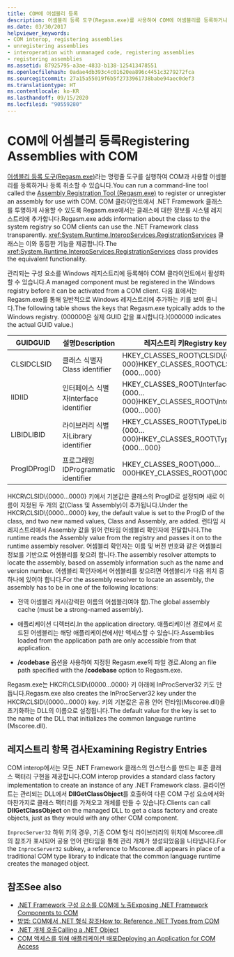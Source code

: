 ```yaml
---
title: COM에 어셈블리 등록
description: 어셈블리 등록 도구(Regasm.exe)를 사용하여 COM에 어셈블리를 등록하거나 등록을 취소합니다. 이 도구는 클래스에 대한 정보를 시스템 레지스트리에 추가합니다.
ms.date: 03/30/2017
helpviewer_keywords:
- COM interop, registering assemblies
- unregistering assemblies
- interoperation with unmanaged code, registering assemblies
- registering assemblies
ms.assetid: 87925795-a3ae-4833-b138-125413478551
ms.openlocfilehash: 0adae4db393c4c01620ea896c4451c3279272fca
ms.sourcegitcommit: 27a15a55019f6b5f2733961738babe94aec0def3
ms.translationtype: HT
ms.contentlocale: ko-KR
ms.lasthandoff: 09/15/2020
ms.locfileid: "90559280"
---
```

# <a name="registering-assemblies-with-com"></a><span data-ttu-id="736d2-103">COM에 어셈블리 등록</span><span class="sxs-lookup"><span data-stu-id="736d2-103">Registering Assemblies with COM</span></span>
<span data-ttu-id="736d2-104">[어셈블리 등록 도구(Regasm.exe)](../tools/regasm-exe-assembly-registration-tool.md)라는 명령줄 도구를 실행하여 COM과 사용할 어셈블리를 등록하거나 등록 취소할 수 있습니다.</span><span class="sxs-lookup"><span data-stu-id="736d2-104">You can run a command-line tool called the [Assembly Registration Tool (Regasm.exe)](../tools/regasm-exe-assembly-registration-tool.md) to register or unregister an assembly for use with COM.</span></span> <span data-ttu-id="736d2-105">COM 클라이언트에서 .NET Framework 클래스를 투명하게 사용할 수 있도록 Regasm.exe에서는 클래스에 대한 정보를 시스템 레지스트리에 추가합니다.</span><span class="sxs-lookup"><span data-stu-id="736d2-105">Regasm.exe adds information about the class to the system registry so COM clients can use the .NET Framework class transparently.</span></span> <span data-ttu-id="736d2-106"><xref:System.Runtime.InteropServices.RegistrationServices> 클래스는 이와 동등한 기능을 제공합니다.</span><span class="sxs-lookup"><span data-stu-id="736d2-106">The <xref:System.Runtime.InteropServices.RegistrationServices> class provides the equivalent functionality.</span></span>  
  
 <span data-ttu-id="736d2-107">관리되는 구성 요소를 Windows 레지스트리에 등록해야 COM 클라이언트에서 활성화할 수 있습니다.</span><span class="sxs-lookup"><span data-stu-id="736d2-107">A managed component must be registered in the Windows registry before it can be activated from a COM client.</span></span> <span data-ttu-id="736d2-108">다음 표에서는 Regasm.exe를 통해 일반적으로 Windows 레지스트리에 추가하는 키를 보여 줍니다.</span><span class="sxs-lookup"><span data-stu-id="736d2-108">The following table shows the keys that Regasm.exe typically adds to the Windows registry.</span></span> <span data-ttu-id="736d2-109">(000000은 실제 GUID 값을 표시합니다.)</span><span class="sxs-lookup"><span data-stu-id="736d2-109">(000000 indicates the actual GUID value.)</span></span>  
  
|<span data-ttu-id="736d2-110">GUID</span><span class="sxs-lookup"><span data-stu-id="736d2-110">GUID</span></span>|<span data-ttu-id="736d2-111">설명</span><span class="sxs-lookup"><span data-stu-id="736d2-111">Description</span></span>|<span data-ttu-id="736d2-112">레지스트리 키</span><span class="sxs-lookup"><span data-stu-id="736d2-112">Registry key</span></span>|  
|----------|-----------------|------------------|  
|<span data-ttu-id="736d2-113">CLSID</span><span class="sxs-lookup"><span data-stu-id="736d2-113">CLSID</span></span>|<span data-ttu-id="736d2-114">클래스 식별자</span><span class="sxs-lookup"><span data-stu-id="736d2-114">Class identifier</span></span>|<span data-ttu-id="736d2-115">HKEY_CLASSES_ROOT\CLSID\\{000…000}</span><span class="sxs-lookup"><span data-stu-id="736d2-115">HKEY_CLASSES_ROOT\CLSID\\{000…000}</span></span>|  
|<span data-ttu-id="736d2-116">IID</span><span class="sxs-lookup"><span data-stu-id="736d2-116">IID</span></span>|<span data-ttu-id="736d2-117">인터페이스 식별자</span><span class="sxs-lookup"><span data-stu-id="736d2-117">Interface identifier</span></span>|<span data-ttu-id="736d2-118">HKEY_CLASSES_ROOT\Interface\\{000…000}</span><span class="sxs-lookup"><span data-stu-id="736d2-118">HKEY_CLASSES_ROOT\Interface\\{000…000}</span></span>|  
|<span data-ttu-id="736d2-119">LIBID</span><span class="sxs-lookup"><span data-stu-id="736d2-119">LIBID</span></span>|<span data-ttu-id="736d2-120">라이브러리 식별자</span><span class="sxs-lookup"><span data-stu-id="736d2-120">Library identifier</span></span>|<span data-ttu-id="736d2-121">HKEY_CLASSES_ROOT\TypeLib\\{000…000}</span><span class="sxs-lookup"><span data-stu-id="736d2-121">HKEY_CLASSES_ROOT\TypeLib\\{000…000}</span></span>|  
|<span data-ttu-id="736d2-122">ProgID</span><span class="sxs-lookup"><span data-stu-id="736d2-122">ProgID</span></span>|<span data-ttu-id="736d2-123">프로그래밍 ID</span><span class="sxs-lookup"><span data-stu-id="736d2-123">Programmatic identifier</span></span>|<span data-ttu-id="736d2-124">HKEY_CLASSES_ROOT\000…000</span><span class="sxs-lookup"><span data-stu-id="736d2-124">HKEY_CLASSES_ROOT\000…000</span></span>|  
  
 <span data-ttu-id="736d2-125">HKCR\CLSID\\{0000…0000} 키에서 기본값은 클래스의 ProgID로 설정되며 새로 이름이 지정된 두 개의 값(Class 및 Assembly)이 추가됩니다.</span><span class="sxs-lookup"><span data-stu-id="736d2-125">Under the HKCR\CLSID\\{0000…0000} key, the default value is set to the ProgID of the class, and two new named values, Class and Assembly, are added.</span></span> <span data-ttu-id="736d2-126">런타임 시 레지스트리에서 Assembly 값을 읽어 런타임 어셈블리 확인자에 전달합니다.</span><span class="sxs-lookup"><span data-stu-id="736d2-126">The runtime reads the Assembly value from the registry and passes it on to the runtime assembly resolver.</span></span> <span data-ttu-id="736d2-127">어셈블리 확인자는 이름 및 버전 번호와 같은 어셈블리 정보를 기반으로 어셈블리를 찾으려 합니다.</span><span class="sxs-lookup"><span data-stu-id="736d2-127">The assembly resolver attempts to locate the assembly, based on assembly information such as the name and version number.</span></span> <span data-ttu-id="736d2-128">어셈블리 확인자에서 어셈블리를 찾으려면 어셈블리가 다음 위치 중 하나에 있어야 합니다.</span><span class="sxs-lookup"><span data-stu-id="736d2-128">For the assembly resolver to locate an assembly, the assembly has to be in one of the following locations:</span></span>  
  
- <span data-ttu-id="736d2-129">전역 어셈블리 캐시(강력한 이름의 어셈블리여야 함).</span><span class="sxs-lookup"><span data-stu-id="736d2-129">The global assembly cache (must be a strong-named assembly).</span></span>  
  
- <span data-ttu-id="736d2-130">애플리케이션 디렉터리.</span><span class="sxs-lookup"><span data-stu-id="736d2-130">In the application directory.</span></span> <span data-ttu-id="736d2-131">애플리케이션 경로에서 로드된 어셈블리는 해당 애플리케이션에서만 액세스할 수 있습니다.</span><span class="sxs-lookup"><span data-stu-id="736d2-131">Assemblies loaded from the application path are only accessible from that application.</span></span>  
  
- <span data-ttu-id="736d2-132">**/codebase** 옵션을 사용하여 지정된 Regasm.exe의 파일 경로.</span><span class="sxs-lookup"><span data-stu-id="736d2-132">Along an file path specified with the **/codebase** option to Regasm.exe.</span></span>  
  
 <span data-ttu-id="736d2-133">Regasm.exe는 HKCR\CLSID\\{0000…0000} 키 아래에 InProcServer32 키도 만듭니다.</span><span class="sxs-lookup"><span data-stu-id="736d2-133">Regasm.exe also creates the InProcServer32 key under the HKCR\CLSID\\{0000…0000} key.</span></span> <span data-ttu-id="736d2-134">키의 기본값은 공용 언어 런타임(Mscoree.dll)을 초기화하는 DLL의 이름으로 설정됩니다.</span><span class="sxs-lookup"><span data-stu-id="736d2-134">The default value for the key is set to the name of the DLL that initializes the common language runtime (Mscoree.dll).</span></span>  
  
## <a name="examining-registry-entries"></a><span data-ttu-id="736d2-135">레지스트리 항목 검사</span><span class="sxs-lookup"><span data-stu-id="736d2-135">Examining Registry Entries</span></span>  
 <span data-ttu-id="736d2-136">COM interop에서는 모든 .NET Framework 클래스의 인스턴스를 만드는 표준 클래스 팩터리 구현을 제공합니다.</span><span class="sxs-lookup"><span data-stu-id="736d2-136">COM interop provides a standard class factory implementation to create an instance of any .NET Framework class.</span></span> <span data-ttu-id="736d2-137">클라이언트는 관리되는 DLL에서 **DllGetClassObject**를 호출하여 다른 COM 구성 요소에서와 마찬가지로 클래스 팩터리를 가져오고 개체를 만들 수 있습니다.</span><span class="sxs-lookup"><span data-stu-id="736d2-137">Clients can call **DllGetClassObject** on the managed DLL to get a class factory and create objects, just as they would with any other COM component.</span></span>  
  
 <span data-ttu-id="736d2-138">`InprocServer32` 하위 키의 경우, 기존 COM 형식 라이브러리의 위치에 Mscoree.dll의 참조가 표시되어 공용 언어 런타임을 통해 관리 개체가 생성되었음을 나타냅니다.</span><span class="sxs-lookup"><span data-stu-id="736d2-138">For the `InprocServer32` subkey, a reference to Mscoree.dll appears in place of a traditional COM type library to indicate that the common language runtime creates the managed object.</span></span>  
  
## <a name="see-also"></a><span data-ttu-id="736d2-139">참조</span><span class="sxs-lookup"><span data-stu-id="736d2-139">See also</span></span>

- [<span data-ttu-id="736d2-140">.NET Framework 구성 요소를 COM에 노출</span><span class="sxs-lookup"><span data-stu-id="736d2-140">Exposing .NET Framework Components to COM</span></span>](exposing-dotnet-components-to-com.md)
- [<span data-ttu-id="736d2-141">방법: COM에서 .NET 형식 참조</span><span class="sxs-lookup"><span data-stu-id="736d2-141">How to: Reference .NET Types from COM</span></span>](how-to-reference-net-types-from-com.md)
- <span data-ttu-id="736d2-142">[.NET 개체 호출](/previous-versions/dotnet/netframework-4.0/8hw8h46b(v=vs.100))</span><span class="sxs-lookup"><span data-stu-id="736d2-142">[Calling a .NET Object](/previous-versions/dotnet/netframework-4.0/8hw8h46b(v=vs.100))</span></span>
- <span data-ttu-id="736d2-143">[COM 액세스를 위해 애플리케이션 배포](/previous-versions/dotnet/netframework-4.0/c2850st8(v=vs.100))</span><span class="sxs-lookup"><span data-stu-id="736d2-143">[Deploying an Application for COM Access](/previous-versions/dotnet/netframework-4.0/c2850st8(v=vs.100))</span></span>
